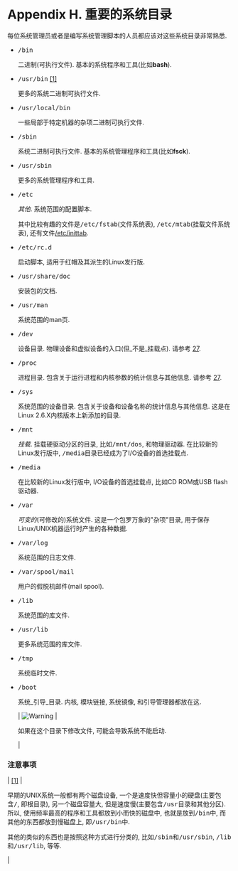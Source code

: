 # Appendix H. 重要的系统目录

每位系统管理员或者是编写系统管理脚本的人员都应该对这些系统目录非常熟悉.

*   <tt class="FILENAME">/bin</tt>

    二进制(可执行文件). 基本的系统程序和工具(比如**bash**).

*   <tt class="FILENAME">/usr/bin</tt> [[1]](#FTN.AEN18484)

    更多的系统二进制可执行文件.

*   <tt class="FILENAME">/usr/local/bin</tt>

    一些局部于特定机器的杂项二进制可执行文件.

*   <tt class="FILENAME">/sbin</tt>

    系统二进制可执行文件. 基本的系统管理程序和工具(比如**fsck**).

*   <tt class="FILENAME">/usr/sbin</tt>

    更多的系统管理程序和工具.

*   <tt class="FILENAME">/etc</tt>

    _其他_. 系统范围的配置脚本.

    其中比较有趣的文件是<tt class="FILENAME">/etc/fstab</tt>(文件系统表), <tt class="FILENAME">/etc/mtab</tt>(挂载文件系统表), 还有文件[/etc/inittab](system.md#INITTABREF).

*   <tt class="FILENAME">/etc/rc.d</tt>

    启动脚本, 适用于红帽及其派生的Linux发行版.

*   <tt class="FILENAME">/usr/share/doc</tt>

    安装包的文档.

*   <tt class="FILENAME">/usr/man</tt>

    系统范围的man页.

*   <tt class="FILENAME">/dev</tt>

    设备目录. 物理设备和虚拟设备的入口(但_不是_挂载点). 请参考 [27](devproc.md).

*   <tt class="FILENAME">/proc</tt>

    进程目录. 包含关于运行进程和内核参数的统计信息与其他信息. 请参考 [27](devproc.md).

*   <tt class="FILENAME">/sys</tt>

    系统范围的设备目录. 包含关于设备和设备名称的统计信息与其他信息. 这是在Linux 2.6.X内核版本上新添加的目录.

*   <tt class="FILENAME">/mnt</tt>

    _挂载_. 挂载硬驱动分区的目录, 比如<tt class="FILENAME">/mnt/dos</tt>, 和物理驱动器. 在比较新的Linux发行版中, <tt class="FILENAME">/media</tt>目录已经成为了I/O设备的首选挂载点.

*   <tt class="FILENAME">/media</tt>

    在比较新的Linux发行版中, I/O设备的首选挂载点, 比如CD ROM或USB flash驱动器.

*   <tt class="FILENAME">/var</tt>

    _可变的_(可修改的)系统文件. 这是一个包罗万象的<span class="QUOTE">"杂项"</span>目录, 用于保存Linux/UNIX机器运行时产生的各种数据.

*   <tt class="FILENAME">/var/log</tt>

    系统范围的日志文件.

*   <tt class="FILENAME">/var/spool/mail</tt>

    用户的假脱机邮件(mail spool).

*   <tt class="FILENAME">/lib</tt>

    系统范围的库文件.

*   <tt class="FILENAME">/usr/lib</tt>

    更多系统范围的库文件.

*   <tt class="FILENAME">/tmp</tt>

    系统临时文件.

*   <tt class="FILENAME">/boot</tt>

    系统_引导_目录. 内核, 模块链接, 系统镜像, 和引导管理器都放在这.

    | ![Warning](./images/warning.gif) | 

    如果在这个目录下修改文件, 可能会导致系统不能启动.

     |

### 注意事项

| [[1]](systemdirs.md#AEN18484) | 

早期的UNIX系统一般都有两个磁盘设备, 一个是速度快但容量小的硬盘(主要包含<tt class="FILENAME">/</tt>, 即根目录), 另一个磁盘容量大, 但是速度慢(主要包含<tt class="FILENAME">/usr</tt>目录和其他分区). 所以, 使用频率最高的程序和工具都放到小而快的磁盘中, 也就是放到<tt class="FILENAME">/bin</tt>中, 而其他的东西都放到慢磁盘上, 即<tt class="FILENAME">/usr/bin</tt>中.

其他的类似的东西也是按照这种方式进行分类的, 比如<tt class="FILENAME">/sbin</tt>和<tt class="FILENAME">/usr/sbin</tt>, <tt class="FILENAME">/lib</tt>和<tt class="FILENAME">/usr/lib</tt>, 等等.

 |